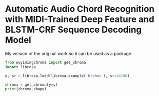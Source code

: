 # Automatic Audio Chord Recognition with MIDI-Trained Deep Feature and BLSTM-CRF Sequence Decoding Model

My version of the original work so it can be used as a package

```python
from wuyimingchroma import get_chroma
import librosa

y, sr = librosa.load(librosa.example('brahms'), sr=44100)

chroma = get_chroma(y=y)
print(chroma.shape)
```

